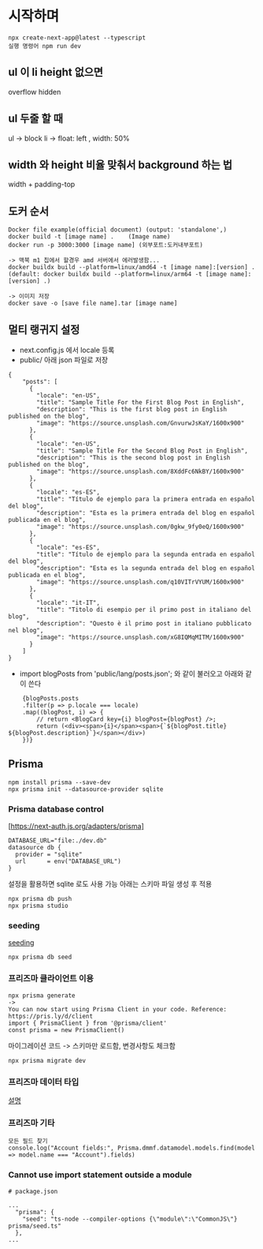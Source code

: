 # 시작하며

```
npx create-next-app@latest --typescript
실행 명령어 npm run dev
```

## ul 이 li height 없으면
overflow hidden

## ul 두줄 할 때 
ul -> block
li -> float: left , width: 50%

## width 와 height 비율 맞춰서 background 하는 법
width + padding-top

## 도커 순서
```
Docker file example(official document) (output: 'standalone',)
docker build -t [image name] .    (Image name)
docker run -p 3000:3000 [image name] (외부포트:도커내부포트)

-> 맥북 m1 칩에서 할경우 amd 서버에서 에러발생함...
docker buildx build --platform=linux/amd64 -t [image name]:[version] . 
(default: docker buildx build --platform=linux/arm64 -t [image name]:[version] .)

-> 이미지 저장
docker save -o [save file name].tar [image name]
```

## 멀티 랭귀지 설정
- next.config.js 에서 locale 등록
- public/ 아래 json 파일로 저장
```
{
    "posts": [
      {
        "locale": "en-US",
        "title": "Sample Title For the First Blog Post in English",
        "description": "This is the first blog post in English published on the blog",
        "image": "https://source.unsplash.com/GnvurwJsKaY/1600x900"
      },
      {
        "locale": "en-US",
        "title": "Sample Title For the Second Blog Post in English",
        "description": "This is the second blog post in English published on the blog",
        "image": "https://source.unsplash.com/8XddFc6NkBY/1600x900"
      },
      {
        "locale": "es-ES",
        "title": "Título de ejemplo para la primera entrada en español del blog",
        "description": "Esta es la primera entrada del blog en español publicada en el blog",
        "image": "https://source.unsplash.com/0gkw_9fy0eQ/1600x900"
      },
      {
        "locale": "es-ES",
        "title": "Título de ejemplo para la segunda entrada en español del blog",
        "description": "Esta es la segunda entrada del blog en español publicada en el blog",
        "image": "https://source.unsplash.com/q10VITrVYUM/1600x900"
      },
      {
        "locale": "it-IT",
        "title": "Titolo di esempio per il primo post in italiano del blog",
        "description": "Questo è il primo post in italiano pubblicato nel blog",
        "image": "https://source.unsplash.com/xG8IQMqMITM/1600x900"
      }
    ]
}
```
- import blogPosts from 'public/lang/posts.json'; 와 같이 불러오고 아래와 같이 쓴다
```
    {blogPosts.posts
    .filter(p => p.locale === locale)
    .map((blogPost, i) => {
        // return <BlogCard key={i} blogPost={blogPost} />;
        return (<div><span>{i}</span><span>{`${blogPost.title} ${blogPost.description}`}</span></div>)
    })}
```

## Prisma

```
npm install prisma --save-dev
npx prisma init --datasource-provider sqlite
```

### Prisma database control
[https://next-auth.js.org/adapters/prisma]
```
DATABASE_URL="file:./dev.db" 
datasource db {
  provider = "sqlite"
  url      = env("DATABASE_URL")
}
```
설정을 활용하면 sqlite 로도 사용 가능
아래는 스키마 파일 생성 후 적용 
```
npx prisma db push
npx prisma studio
```

### seeding 
[seeding](https://www.prisma.io/docs/guides/database/seed-database)
```
npx prisma db seed
```

### 프리즈마 클라이언트 이용
```
npx prisma generate
->
You can now start using Prisma Client in your code. Reference: https://pris.ly/d/client
import { PrismaClient } from '@prisma/client'
const prisma = new PrismaClient()
```

마이그레이션 코드 -> 스키마만 로드함, 변경사항도 체크함
```
npx prisma migrate dev
```


### 프리즈마 데이터 타입
[설명](https://www.prisma.io/docs/concepts/components/prisma-migrate/supported-types-and-db-features)

### 프리즈마 기타
```
모든 필드 찾기
console.log("Account fields:", Prisma.dmmf.datamodel.models.find(model => model.name === "Account").fields)
```

### Cannot use import statement outside a module
```
# package.json

...
  "prisma": {
    "seed": "ts-node --compiler-options {\"module\":\"CommonJS\"} prisma/seed.ts"
  },
...

```